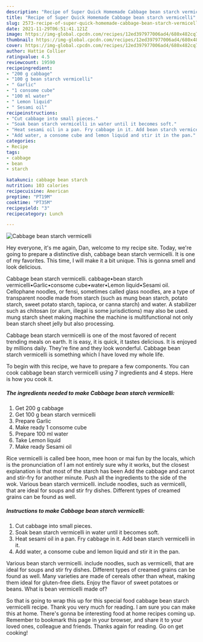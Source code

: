 ```yaml
---
description: "Recipe of Super Quick Homemade Cabbage bean starch vermicelli"
title: "Recipe of Super Quick Homemade Cabbage bean starch vermicelli"
slug: 2573-recipe-of-super-quick-homemade-cabbage-bean-starch-vermicelli
date: 2021-11-29T06:51:41.121Z
image: https://img-global.cpcdn.com/recipes/12ed397977006ad4/680x482cq70/cabbage-bean-starch-vermicelli-recipe-main-photo.jpg
thumbnail: https://img-global.cpcdn.com/recipes/12ed397977006ad4/680x482cq70/cabbage-bean-starch-vermicelli-recipe-main-photo.jpg
cover: https://img-global.cpcdn.com/recipes/12ed397977006ad4/680x482cq70/cabbage-bean-starch-vermicelli-recipe-main-photo.jpg
author: Hattie Collier
ratingvalue: 4.5
reviewcount: 19590
recipeingredient:
- "200 g cabbage"
- "100 g bean starch vermicelli"
- " Garlic"
- "1 consome cube"
- "100 ml water"
- " Lemon liquid"
- " Sesami oil"
recipeinstructions:
- "Cut cabbage into small pieces."
- "Soak bean starch vermicelli in water until it becomes soft."
- "Heat sesami oil in a pan. Fry cabbage in it. Add bean starch vermicelli in it."
- "Add water, a consome cube and lemon liquid and stir it in the pan."
categories:
- Recipe
tags:
- cabbage
- bean
- starch

katakunci: cabbage bean starch 
nutrition: 103 calories
recipecuisine: American
preptime: "PT19M"
cooktime: "PT35M"
recipeyield: "3"
recipecategory: Lunch

---
```



![Cabbage bean starch vermicelli](https://img-global.cpcdn.com/recipes/12ed397977006ad4/680x482cq70/cabbage-bean-starch-vermicelli-recipe-main-photo.jpg)

Hey everyone, it's me again, Dan, welcome to my recipe site. Today, we're going to prepare a distinctive dish, cabbage bean starch vermicelli. It is one of my favorites. This time, I will make it a bit unique. This is gonna smell and look delicious.

Cabbage bean starch vermicelli. cabbage•bean starch vermicelli•Garlic•consome cube•water•Lemon liquid•Sesami oil. Cellophane noodles, or fensi, sometimes called glass noodles, are a type of transparent noodle made from starch (such as mung bean starch, potato starch, sweet potato starch, tapioca, or canna starch) and water. A stabilizer such as chitosan (or alum, illegal is some jurisdictions) may also be used. mung starch sheet making machine the machine is multifunctional not only bean starch sheet jelly but also processing.

Cabbage bean starch vermicelli is one of the most favored of recent trending meals on earth. It is easy, it is quick, it tastes delicious. It is enjoyed by millions daily. They're fine and they look wonderful. Cabbage bean starch vermicelli is something which I have loved my whole life.


To begin with this recipe, we have to prepare a few components. You can cook cabbage bean starch vermicelli using 7 ingredients and 4 steps. Here is how you cook it.

<!--inarticleads1-->

##### The ingredients needed to make Cabbage bean starch vermicelli:

1. Get 200 g cabbage
1. Get 100 g bean starch vermicelli
1. Prepare  Garlic
1. Make ready 1 consome cube
1. Prepare 100 ml water
1. Take  Lemon liquid
1. Make ready  Sesami oil


Rice vermicelli is called bee hoon, mee hoon or mai fun by the locals, which is the pronunciation of I am not entirely sure why it works, but the closest explanation is that most of the starch has been Add the cabbage and carrot and stir-fry for another minute. Push all the ingredients to the side of the wok. Various bean starch vermicelli. include noodles, such as vermicelli, that are ideal for soups and stir fry dishes. Different types of creamed grains can be found as well. 

<!--inarticleads2-->

##### Instructions to make Cabbage bean starch vermicelli:

1. Cut cabbage into small pieces.
1. Soak bean starch vermicelli in water until it becomes soft.
1. Heat sesami oil in a pan. Fry cabbage in it. Add bean starch vermicelli in it.
1. Add water, a consome cube and lemon liquid and stir it in the pan.


Various bean starch vermicelli. include noodles, such as vermicelli, that are ideal for soups and stir fry dishes. Different types of creamed grains can be found as well. Many varieties are made of cereals other than wheat, making them ideal for gluten-free diets. Enjoy the flavor of sweet potatoes or beans. What is bean vermicelli made of? 

So that is going to wrap this up for this special food cabbage bean starch vermicelli recipe. Thank you very much for reading. I am sure you can make this at home. There's gonna be interesting food at home recipes coming up. Remember to bookmark this page in your browser, and share it to your loved ones, colleague and friends. Thanks again for reading. Go on get cooking!
